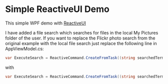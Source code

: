 # Simple ReactiveUI Demo

This simple WPF demo with [ReactiveUI](http://www.reactiveui.net/) 

I have added a file search which searches for files in the local My Pictures folder of the user. If you want to replace the Flickr photo search from the original example with the local file search just replace the following line in AppViewModel.cs:

```csharp
var ExecuteSearch = ReactiveCommand.CreateFromTask((string searchedTerm) => FlickrPhotoSearch.Search(searchedTerm));
```

with

```csharp
var ExecuteSearch = ReactiveCommand.CreateFromTask((string searchedTerm) => MyPicturesSearch.Search(searchedTerm));
```